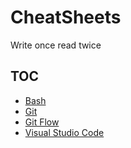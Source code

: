 # CheatSheets

Write once read twice

## TOC

- [Bash](./bash.md)
- [Git](./git.md)
- [Git Flow](./gitflow.md)
- [Visual Studio Code](./vscode.md)

